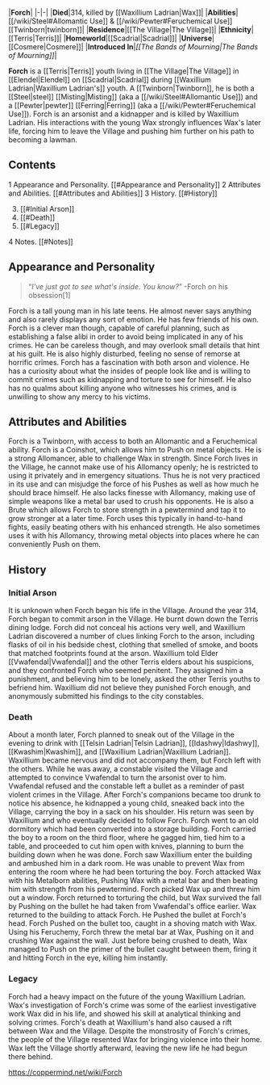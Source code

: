 |**Forch**|
|-|-|
|**Died**|314, killed by [[Waxillium Ladrian\|Wax]]|
|**Abilities**|[[/wiki/Steel#Allomantic Use]] & [[/wiki/Pewter#Feruchemical Use]] [[Twinborn\|twinborn]]|
|**Residence**|[[The Village\|The Village]]|
|**Ethnicity**|[[Terris\|Terris]]|
|**Homeworld**|[[Scadrial\|Scadrial]]|
|**Universe**|[[Cosmere\|Cosmere]]|
|**Introduced In**|*[[The Bands of Mourning\|The Bands of Mourning]]*|

**Forch** is a [[Terris\|Terris]] youth living in [[The Village\|The Village]] in [[Elendel\|Elendel]] on [[Scadrial\|Scadrial]] during [[Waxillium Ladrian\|Waxillium Ladrian's]] youth. A [[Twinborn\|Twinborn]], he is both a [[Steel\|steel]] [[Misting\|Misting]] (aka a [[/wiki/Steel#Allomantic Use]]) and a [[Pewter\|pewter]] [[Ferring\|Ferring]] (aka a [[/wiki/Pewter#Feruchemical Use]]). Forch is an arsonist and a kidnapper and is killed by Waxillium Ladrian. His interactions with the young Wax strongly influences Wax's later life, forcing him to leave the Village and pushing him further on his path to becoming a lawman.

## Contents

1 Appearance and Personality. [[#Appearance and Personality]] 
2 Attributes and Abilities. [[#Attributes and Abilities]] 
3 History. [[#History]] 

3. [[#Initial Arson]] 
3. [[#Death]] 
3. [[#Legacy]] 


4 Notes. [[#Notes]] 


## Appearance and Personality
>“*I've just got to see what's inside. You know?*”
\-Forch on his obsession[1]


Forch is a tall young man in his late teens. He almost never says anything and also rarely displays any sort of emotion. He has few friends of his own. Forch is a clever man though, capable of careful planning, such as establishing a false alibi in order to avoid being implicated in any of his crimes. He can be careless though, and may overlook small details that hint at his guilt. He is also highly disturbed, feeling no sense of remorse at horrific crimes. Forch has a fascination with both arson and violence. He has a curiosity about what the insides of people look like and is willing to commit crimes such as kidnapping and torture to see for himself. He also has no qualms about killing anyone who witnesses his crimes, and is unwilling to show any mercy to his victims.

## Attributes and Abilities
Forch is a Twinborn, with access to both an Allomantic and a Feruchemical ability. Forch is a Coinshot, which allows him to Push on metal objects. He is a strong Allomancer, able to challenge Wax in strength. Since Forch lives in the Village, he cannot make use of his Allomancy openly; he is restricted to using it privately and in emergency situations. Thus he is not very practiced in its use and can misjudge the force of his Pushes as well as how much he should brace himself. He also lacks finesse with Allomancy, making use of simple weapons like a metal bar used to crush his opponents. He is also a Brute which allows Forch to store strength in a pewtermind and tap it to grow stronger at a later time. Forch uses this typically in hand-to-hand fights, easily beating others with his enhanced strength. He also sometimes uses it with his Allomancy, throwing metal objects into places where he can conveniently Push on them.

## History
### Initial Arson
It is unknown when Forch began his life in the Village. Around the year 314, Forch began to commit arson in the Village. He burnt down down the Terris dining lodge. Forch did not conceal his actions very well, and Waxillium Ladrian discovered a number of clues linking Forch to the arson, including flasks of oil in his bedside chest, clothing that smelled of smoke, and boots that matched footprints found at the arson. Waxillium told Elder [[Vwafendal\|Vwafendal]] and the other Terris elders about his suspicions, and they confronted Forch who seemed penitent. They assigned him a punishment, and believing him to be lonely, asked the other Terris youths to befriend him. Waxillium did not believe they punished Forch enough, and anonymously submitted his findings to the city constables.

### Death
About a month later, Forch planned to sneak out of the Village in the evening to drink with [[Telsin Ladrian\|Telsin Ladrian]], [[Idashwy\|Idashwy]], [[Kwashim\|Kwashim]], and [[Waxillium Ladrian\|Waxillium Ladrian]]. Waxillium became nervous and did not accompany them, but Forch left with the others. While he was away, a constable visited the Village and attempted to convince Vwafendal to turn the arsonist over to him. Vwafendal refused and the constable left a bullet as a reminder of past violent crimes in the Village.
After Forch's companions became too drunk to notice his absence, he kidnapped a young child, sneaked back into the Village, carrying the boy in a sack on his shoulder. His return was seen by Waxillium and who eventually decided to follow Forch. Forch went to an old dormitory which had been converted into a storage building. Forch carried the boy to a room on the third floor, where he gagged him, tied him to a table, and proceeded to cut him open with knives, planning to burn the building down when he was done. Forch saw Waxillium enter the building and ambushed him in a dark room. He was unable to prevent Wax from entering the room where he had been torturing the boy. Forch attacked Wax with his Metalborn abilities, Pushing Wax with a metal bar and then beating him with strength from his pewtermind. Forch picked Wax up and threw him out a window.
Forch returned to torturing the child, but Wax survived the fall by Pushing on the bullet he had taken from Vwafendal's office earlier. Wax returned to the building to attack Forch. He Pushed the bullet at Forch's head. Forch Pushed on the bullet too, caught in a shoving match with Wax. Using his Feruchemy, Forch threw the metal bar at Wax, Pushing on it and crushing Wax against the wall. Just before being crushed to death, Wax managed to Push on the primer of the bullet caught between them, firing it and hitting Forch in the eye, killing him instantly.

### Legacy
Forch had a heavy impact on the future of the young Waxillium Ladrian. Wax's investigation of Forch's crime was some of the earliest investigative work Wax did in his life, and showed his skill at analytical thinking and solving crimes. Forch's death at Waxillium's hand also caused a rift between Wax and the Village. Despite the monstrosity of Forch's crimes, the people of the Village resented Wax for bringing violence into their home. Wax left the Village shortly afterward, leaving the new life he had begun there behind.



https://coppermind.net/wiki/Forch